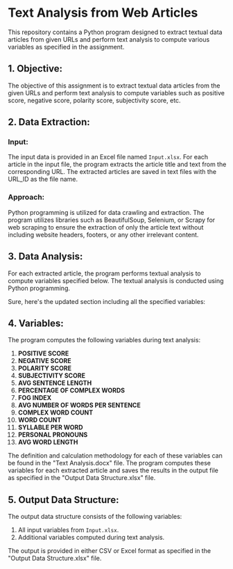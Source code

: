 # Text Analysis from Web Articles

This repository contains a Python program designed to extract textual data articles from given URLs and perform text analysis to compute various variables as specified in the assignment.

## 1. Objective:

The objective of this assignment is to extract textual data articles from the given URLs and perform text analysis to compute variables such as positive score, negative score, polarity score, subjectivity score, etc.

## 2. Data Extraction:

### Input:
The input data is provided in an Excel file named `Input.xlsx`. For each article in the input file, the program extracts the article title and text from the corresponding URL. The extracted articles are saved in text files with the URL_ID as the file name.

### Approach:
Python programming is utilized for data crawling and extraction. The program utilizes libraries such as BeautifulSoup, Selenium, or Scrapy for web scraping to ensure the extraction of only the article text without including website headers, footers, or any other irrelevant content.

## 3. Data Analysis:

For each extracted article, the program performs textual analysis to compute variables specified below. The textual analysis is conducted using Python programming.

Sure, here's the updated section including all the specified variables:

## 4. Variables:

The program computes the following variables during text analysis:

1. **POSITIVE SCORE**
2. **NEGATIVE SCORE**
3. **POLARITY SCORE**
4. **SUBJECTIVITY SCORE**
5. **AVG SENTENCE LENGTH**
6. **PERCENTAGE OF COMPLEX WORDS**
7. **FOG INDEX**
8. **AVG NUMBER OF WORDS PER SENTENCE**
9. **COMPLEX WORD COUNT**
10. **WORD COUNT**
11. **SYLLABLE PER WORD**
12. **PERSONAL PRONOUNS**
13. **AVG WORD LENGTH**

The definition and calculation methodology for each of these variables can be found in the "Text Analysis.docx" file. The program computes these variables for each extracted article and saves the results in the output file as specified in the "Output Data Structure.xlsx" file.

## 5. Output Data Structure:

The output data structure consists of the following variables:
1. All input variables from `Input.xlsx`.
2. Additional variables computed during text analysis.

The output is provided in either CSV or Excel format as specified in the "Output Data Structure.xlsx" file.
